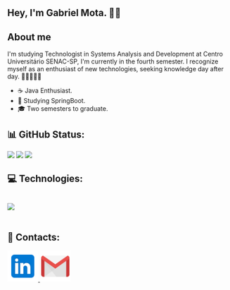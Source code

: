 
 ## Hey, I'm Gabriel Mota. 🤙🏾
 
 ## About me
 
<p> I'm studying Technologist in Systems Analysis and Development at Centro Universitário SENAC-SP, I'm currently in the fourth semester. I recognize myself as an enthusiast of new technologies, seeking knowledge day after day. 👨🏾‍💻🚀🎯</p> 

<ul>
 <li>☕​ Java Enthusiast.</li>
 <li>🍃 Studying SpringBoot.</li>
 <li>🎓 Two semesters to graduate.</li>
</ul>
<div>
 
## 📊 GitHub Status:
![](http://github-profile-summary-cards.vercel.app/api/cards/profile-details?username=gabrielmota-santos&theme=algolia) 
![](http://github-profile-summary-cards.vercel.app/api/cards/productive-time?username=vn7n24fzkq&theme=algolia&utcOffset=8)
![](http://github-profile-summary-cards.vercel.app/api/cards/repos-per-language?username=gabrielmota-santos&theme=algolia)

## 💻 Technologies:
<div style="display: inline_block"><br/>
<img src="https://skillicons.dev/icons?i=java,spring,python,flask,postgres,mysql,html,css,js,git" width="70%">     
</div><br/>

## 📱 Contacts:
<a href = "https://www.linkedin.com/in/gabriel-mota-589aa5229/">
      <img width="70" src="linkedin.svg">
</a
<a href = "mailto: work.gabrieldeoliveirams@gmail.com">
      <img width="70" src="gmail.svg">
</a>

</div>

